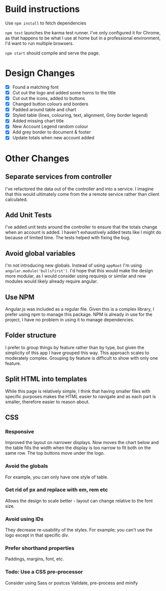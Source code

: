 # Build instructions

Use `npm install` to fetch dependencies

`npm test` launches the karma test runner. I've only configured it for Chrome, as that happens to be what I use at home 
but in a professional environment, I'd want to run multiple browsers. 

`npm start` should compile and serve the page. 

# Design Changes
- [x] Found a matching font 
- [x] Cut out the logo and added some horns to the title
- [x] Cut out the icons, added to buttons
- [x] Changed button colours and borders
- [x] Padded around table and chart
- [x] Styled table (lines, colouring, text, alignment, Grey border legend)
- [x] Added missing chart title
- [x] New Account Legend random colour
- [x] Add grey border to document & footer
- [x] Update totals when new account added

# Other Changes
## Separate services from controller
I've refactored the data out of the controller and into a service. I imagine that this would ultimately come from the a
remote service rather than client calculated. 

## Add Unit Tests
I've added unit tests around the controller to ensure that the totals change when an account is added. 
I haven't exhaustively added tests like I might do because of limited time. 
The tests helped with fixing the bug.

## Avoid global variables
I'm not introducing new globals. Instead of using `appRoot` I'm using `angular.module('bullsfirst')`. I'd hope that this 
would make the design more modular, as I would consider using requirejs or similar and new modules would likely already require angular. 

## Use NPM
Angular.js was included as a regular file. Given this is a complex library, I prefer using npm to manage this package. 
NPM is already in use for the project, I have no problem in using it to manage dependencies. 

## Folder structure
I prefer to group things by feature rather than by type, but given the simplicity of this app I have grouped this way. 
This approach scales to moderately complex. Grouping by feature is difficult to show with only one feature. 

## Split HTML into templates
While this page is relatively simple, I think that having smaller files with specific purposes makes the HTML easier to navigate and as each part is smaller, therefore easier to reason about.

## CSS
### Responsive
Improved the layout on narrower displays. Now moves the chart below and the table fills the width when the display is
too narrow to fit both on the same row. The top buttons move under the logo. 

### Avoid the globals
For example, you can only have one style of table. 

### Get rid of px and replace with em, rem etc 
Allows the design to scale better - layout can change relative to the font size.

### Avoid using IDs
They decrease re-usability of the styles. For example; you can't use the logo except in that specific div.

### Prefer shorthand properties
Paddings, margins, font, etc.

### Todo: Use a CSS pre-processor
Consider using Sass or postcss
Validate, pre-process and minify

